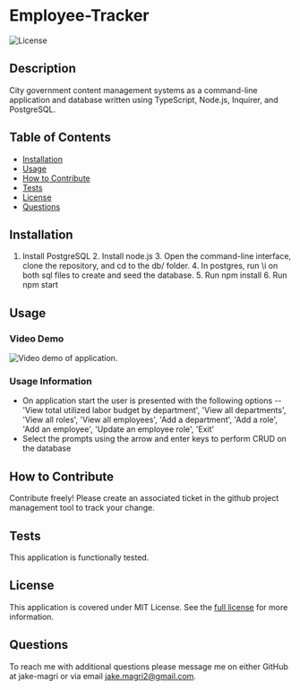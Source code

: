 # Employee-Tracker
![License](https://img.shields.io/badge/MIT%20License-purple)

## Description

City government content management systems as a command-line application and database written using TypeScript, Node.js, Inquirer, and PostgreSQL.

## Table of Contents

- [Installation](#installation)
- [Usage](#usage)
- [How to Contribute](#how-to-contribute)
- [Tests](#tests)
- [License](#license)
- [Questions](#questions)

## Installation

1. Install PostgreSQL 2. Install node.js 3. Open the command-line interface, clone the repository, and cd to the db/ folder. 4. In postgres, run \i on both sql files to create and seed the database. 5. Run npm install 6. Run npm start

## Usage

### Video Demo
![Video demo of application.](assets/videos/Video-Demo)

### Usage Information
- On application start the user is presented with the following options 
-- 'View total utilized labor budget by department', 'View all departments', 'View all roles', 'View all employees', 'Add a department', 'Add a role', 'Add an employee', 'Update an employee role', 'Exit' 
- Select the prompts using the arrow and enter keys to perform CRUD on the database

## How to Contribute

Contribute freely! Please create an associated ticket in the github project management tool to track your change.

## Tests

This application is functionally tested.

## License 
This application is covered under MIT License.
See the [full license](https://opensource.org/licenses/MIT) for more information.

## Questions

To reach me with additional questions please message me on either GitHub at jake-magri or via email jake.magri2@gmail.com.